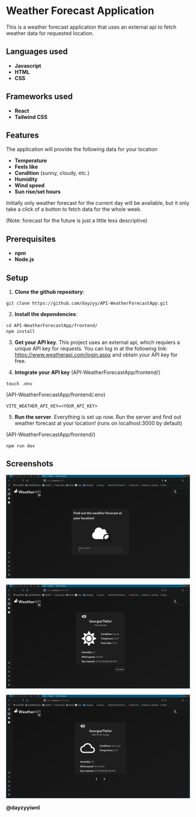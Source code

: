 # Weather Forecast Application

This is a weather forecast application that uses an external api to fetch weather data for requested location.

## Languages used
- **Javascript**
- **HTML**
- **CSS**

## Frameworks used
- **React**
- **Tailwind CSS**

## Features
The application will provide the following data for your location

- **Temperature**
- **Feels like**
- **Condition** (sunny, cloudy, etc.)
- **Humidity**
- **Wind speed**
- **Sun rise/set hours**

Initially only weather forecast for the current day will be available, but it only take a click of a button to fetch data for the whole week.

(Note: forecast for the future is just a little less descriptive)

## Prerequisites
- **npm**
- **Node.js**

## Setup
1. **Clone the github repository**:
```
git clone https://github.com/dayzyy/API-WeatherForecastApp.git
```

2.  **Install the dependencies**:
```
cd API-WeatherForecastApp/frontend/
npm install
```

3. **Get your API key**. This project uses an external api, which requiers a unique API key for requests. You can log in at the following link: https://www.weatherapi.com/login.aspx and obtain your API key for free.

4. **Integrate your API key**
(API-WeatherForecastApp/frontend/)
```
touch .env
```
(API-WeatherForecastApp/frontend/.env)
```
VITE_WEATHER_API_KEY=<YOUR_API_KEY>
```

5. **Run the server**. Everything is set up now. Run the server and find out weather forecast at your location! (runs on localhost:3000 by default)

(API-WeatherForecastApp/frontend/)
```
npm run dev
```

## Screenshots

![Index page](screenshots/indexPage.png)

![Forecast for current day page](screenshots/infoPage.png)

![Forecast for the whole week page](screenshots/infoPageMore.png)

**@dayzyyiwnl**
